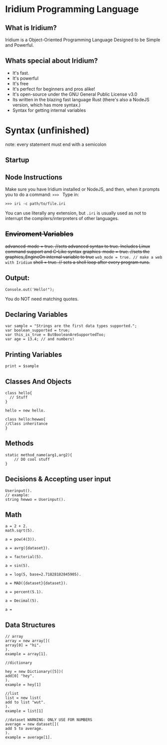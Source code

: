 # Iridium Programming Language
## What is Iridium?
Iridium is a Object-Oriented Programming Language Designed to be Simple and Powerful.

## Whats special about Iridium?
- It's fast.
- It's powerful
- It's free
- It's perfect for beginners and pros alike!
- It's open-source under the GNU General Public License v3.0
- Its written in the blazing fast language Rust (there's also a NodeJS version, which has more syntax.)
- Syntax for getting internal variables

# Syntax (unfinished)


note: every statement must end with a semicolon

## Startup
## Node Instructions
Make sure you have Iridium installed or NodeJS, and then, when it prompts you to do a command:
```>>> ```
Type in:
```shell
>>> iri -c path/to/file.iri
```
You can use literally any extension, but `.iri` is usually used as not to interrupt the compilers/interpreters of other languages.


## ~~Enviroment Variables~~
~~advanced-mode = true. //sets advanced syntax to true. Includes Linux command support and C-Like syntax~~
~~graphics-mode = true. //sets the graphics_EngineOn internal variable to true~~
```web_mode = true. // make a web with Iridium```
~~shell = true. // sets a shell loop after every program runs.~~

## Output:
```
Console.out('Hello!");
```
You do NOT need matching quotes.
## Declaring Variables
```
var sample = "Strings are the first data types supported.";
var boolean_supported = true;
var this_is_true = ButBooleanAreSupportedToo;
var age = 13.4; // and numbers!
```

## Printing Variables
```
print = $sample
```

## Classes And Objects
```
class hello{
  // Stuff
}

hello = new hello.

class hello:hewwo{
//Class inheritance
}
```


## Methods
```
static method_name(arg1,arg2){
	// DO cool stuff
}
```

## Decisions & Accepting user input
```
Userinput().
// example:
string hewwo = Userinput().
```
## Math
```
a = 2 + 2.
math.sqrt(5).

a = pow(4(3)).

a = avrg({dataset}).

a = factorial(5).

a = sin(5).

a = log(5, base=2.71828182845905).

a = MAD({dataset}{dataset}).

a = percent(5.1).

a = Decimal(5).

a = 
```
## Data Structures
```
// array 
array = new array[](
array[0] = "hi".
).
example = array[1].

//dictionary

hey = new Dictionary([5])(
add[0] "hey".
).
example = hey[1]

//list 
list = new list(
add to list "wut".
).
example = list[1]

//dataset WARNING: ONLY USE FOR NUMBERS
average = new dataset[](
add 5 to average.
).
example = average[1].
```
